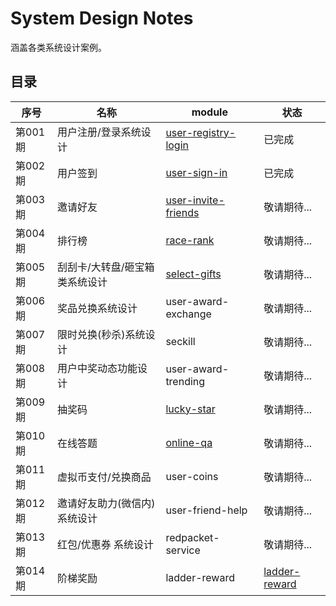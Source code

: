 # System Design Notes
涵盖各类系统设计案例。

## 目录
| 序号 | 名称 | module | 状态 |
| --- | --- | --- | --- |
| 第001期 | 用户注册/登录系统设计 | [user-registry-login](user-registry-login) | 已完成 | 
| 第002期 | 用户签到 | [user-sign-in](user-sign-in) | 已完成 | 
| 第003期 | 邀请好友 | [user-invite-friends](user-invite-friends) | 敬请期待... | 
| 第004期 | 排行榜 | [race-rank](race-rank) | 敬请期待... | 
| 第005期 | 刮刮卡/大转盘/砸宝箱 类系统设计 | [select-gifts](select-gifts) | 敬请期待... | 
| 第006期 | 奖品兑换系统设计 | user-award-exchange | 敬请期待... | 
| 第007期 | 限时兑换(秒杀)系统设计 | seckill | 敬请期待... | 
| 第008期 | 用户中奖动态功能设计 | user-award-trending | 敬请期待... | 
| 第009期 | 抽奖码 | [lucky-star](lucky-star) | 敬请期待... | 
| 第010期 | 在线答题 | [online-qa](online-qa) | 敬请期待... | 
| 第011期 | 虚拟币支付/兑换商品 | user-coins | 敬请期待... | 
| 第012期 | 邀请好友助力(微信内)系统设计 | user-friend-help | 敬请期待... | 
| 第013期 | 红包/优惠券 系统设计 | redpacket-service | 敬请期待... | 
| 第014期 | 阶梯奖励 | ladder-reward | [ladder-reward](ladder-reward) | 
